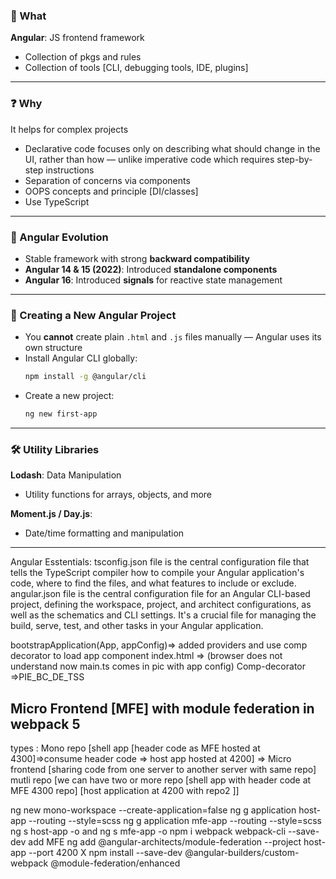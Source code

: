 ### 🧩 What  
**Angular**: JS frontend framework  
- Collection of pkgs and rules  
- Collection of tools [CLI, debugging tools, IDE, plugins]

---

### ❓ Why  
It helps for complex projects  
- Declarative code focuses only on describing what should change in the UI, rather than how — unlike imperative code which requires step-by-step instructions  
- Separation of concerns via components  
- OOPS concepts and principle [DI/classes]  
- Use TypeScript  

---

### 🔄 Angular Evolution  
- Stable framework with strong **backward compatibility**  
- **Angular 14 & 15 (2022)**: Introduced **standalone components**  
- **Angular 16**: Introduced **signals** for reactive state management  

---

### 🚀 Creating a New Angular Project  
- You **cannot** create plain `.html` and `.js` files manually — Angular uses its own structure  
- Install Angular CLI globally:
  ```bash
  npm install -g @angular/cli
  ```
- Create a new project:
  ```bash
  ng new first-app
  ```

---

### 🛠️ Utility Libraries  
**Lodash**: Data Manipulation  
- Utility functions for arrays, objects, and more  

**Moment.js / Day.js**:  
- Date/time formatting and manipulation  

---
Angular Esstentials:
tsconfig.json file is the central configuration file that tells the TypeScript compiler how to compile your Angular application's code, where to find the files, and what features to include or exclude.
angular.json file is the central configuration file for an Angular CLI-based project, defining the workspace, project, and architect configurations, as well as the schematics and CLI settings. It's a crucial file for managing the build, serve, test, and other tasks in your Angular application.

bootstrapApplication(App, appConfig)=> added providers  and use comp decorator to load app component 
index.html => <app-root></app-root>(browser does not understand now main.ts comes in pic with app config)
Comp-decorator =>PIE_BC_DE_TSS



Micro Frontend [MFE] with module federation in webpack 5 
----------------------------------------------
types :  Mono repo [shell app [header code as MFE hosted at 4300]=>consume header code   => host app hosted at 4200] => Micro frontend [sharing code from one server to another server with same repo]
		mutli repo [we can have two or more repo [shell app with header code at MFE 4300 repo] [host application at 4200 with repo2 ]]
		
ng new mono-workspace --create-application=false
ng g application host-app --routing --style=scss
ng g application mfe-app --routing --style=scss
ng s host-app -o and ng s mfe-app -o 
npm i webpack webpack-cli --save-dev
add MFE ng add @angular-architects/module-federation --project host-app --port 4200 X
npm install --save-dev @angular-builders/custom-webpack @module-federation/enhanced

